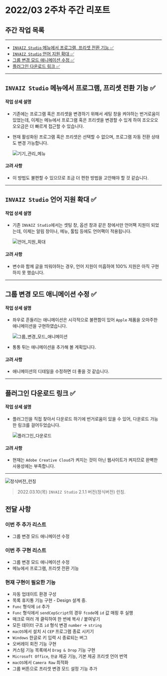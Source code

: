 # 2022/03 2주차 주간 리포트

## 주간 작업 목록

---

- [`INVAIZ Studio` 메뉴에서 프로그램, 프리셋 전환 기능 ✅](#invaiz-studio-메뉴에서-프로그램-프리셋-전환-기능-)
- [`INVAIZ Studio` 언어 지원 확대 ✅](#invaiz-studio-언어-지원-확대-)
- [그룹 변경 모드 애니메이션 수정 ✅](#그룹-변경-모드-애니메이션-수정-)
- [플러그인 다운로드 링크 ✅](#플러그인-다운로드-링크-)

---

## `INVAIZ Studio` 메뉴에서 프로그램, 프리셋 전환 기능 ✅

#### 작업 상세 설명

- 기존에는 프로그램 혹은 프리셋을 변경하기 위해서 세팅 창을 켜야하는 번거로움이 있었는데, 이제는 메뉴에서 프로그램 혹은 프리셋을 변경할 수 있게 하여 조오오오오오금은 더 빠르게 접근할 수 있습니다.
- 현재 활성화된 프로그램 혹은 프리셋은 선택할 수 없으며, 프로그램 자동 전환 상태도 변경 가능합니다.

  ![기기_관리_메뉴](./assets/기기_관리_메뉴.gif)

#### 고려 사항

- 이 방법도 불편할 수 있으므로 조금 더 편한 방법을 고안해야 할 것 같습니다.

---

## `INVAIZ Studio` 언어 지원 확대 ✅

#### 작업 상세 설명

- 기존 `INVAIZ Studio`에서는 셋팅 창, 옵션 창과 같은 창에서만 언어팩 지원이 되었는데, 이제는 알림 창이나, 메뉴, 툴팁 등에도 언어팩이 적용됩니다.

  ![언어_지원_확대](./assets/언어_지원_확대.png)

#### 고려 사항

- 변수와 함께 글을 띄워야하는 경우, 언어 지원이 미흡하여 100% 지원은 아직 구현하지 못 했습니다.

---

## 그룹 변경 모드 애니메이션 수정 ✅

#### 작업 상세 설명

- 좌우로 흔들리는 애니메이션은 시각적으로 불편함이 있어 `Apple` 제품을 오마주한 애니메이션을 구현하였습니다.

  ![그룹_변경_모드_애니메이션](./assets/그룹_변경_모드_애니메이션.gif)

- 통통 튀는 애니메이션을 추가해 볼 계획입니다.

#### 고려 사항

- 애니메이션의 디테일을 수정하면 더 좋을 것 같습니다.

---

## 플러그인 다운로드 링크 ✅

#### 작업 상세 설명

- 플러그인을 직접 찾아서 다운로드 하기에 번거로움이 있을 수 있어, 다운로드 가능한 링크를 걸어두었습니다.

  ![플러그인_다운로드](./assets/플러그인_다운로드.gif)

#### 고려 사항

- 현재는 `Adobe Creative Cloud`가 켜지는 것이 아닌 웹사이트가 켜지므로 완벽한 사용성에는 부족합니다.

---

![정식버전_런칭](./assets/정식버전_런칭.png)

> 2022.03.10(목) `INVAIZ Studio` 2.1.1 버전(정식버전) 런칭.

## 전달 사항

### 이번 주 추가 리스트

- 그룹 변경 모드 애니메이션 수정

### 이번 주 구현 리스트

- 그룹 변경 모드 애니메이션 수정
- 메뉴에서 프로그램, 프리셋 전환 기능

### 현재 구현이 필요한 기능

- 자동 업데이트 환경 구성
- 목록 휴지통 기능 구현 - Design 설계 중.
- `Func` 형식에 `id` 추가
- `Func` 형식에서 `sendCepScript`의 경우 `fcode`에 `id` 값 매핑 후 실행
- 매크로 여러 개 클릭하여 한 번에 복사 / 붙여넣기
- 모든 데이터 구조 `id` 형식 변경 `number` -> `string`
- `macOS`에서 설치 시 `CEP` 프로그램 종료 시키기
- `Windows` 한글로 키 입력 시 종료되는 버그
- 오버레이 회전 기능 구현
- 커스텀 기능 목록에서 `Drag & Drop` 기능 구현
- `Microsoft Office`, `한글` 제공 기능, 기본 제공 프리셋 언어 번역
- `macOS`에서 `Camera Raw` 최적화
- 그룹 버튼으로 프리셋 변경 모드 설정 기능 추가
